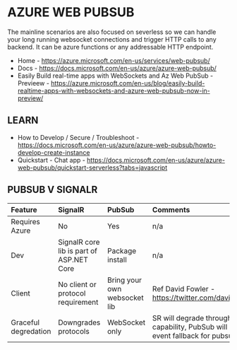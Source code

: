 # AZURE WEB PUBSUB

The mainline scenarios are also focused on severless so we can handle your long running websocket connections and trigger HTTP calls to any backend. It can be azure functions or any addressable HTTP endpoint.

* Home - https://azure.microsoft.com/en-us/services/web-pubsub/
* Docs - https://docs.microsoft.com/en-us/azure/azure-web-pubsub/
* Easily Build real-time apps with WebSockets and Az Web PubSub - Previeew - https://azure.microsoft.com/en-us/blog/easily-build-realtime-apps-with-websockets-and-azure-web-pubsub-now-in-preview/

## LEARN

* How to Develop / Secure / Troubleshoot - https://docs.microsoft.com/en-us/azure/azure-web-pubsub/howto-develop-create-instance
* Quickstart - Chat app - https://docs.microsoft.com/en-us/azure/azure-web-pubsub/quickstart-serverless?tabs=javascript

## PUBSUB V SIGNALR

| Feature | SignalR | PubSub | Comments |
| :-- | :-- |:-- |:-- |
| Requires Azure | No | Yes | n/a |
| Dev | SignalR core lib is part of ASP.NET Core | Package install | n/a | 
| Client | No client or protocol requirement | Bring your own websocket lib | Ref David Fowler - https://twitter.com/davidfowl/status/1387885009625780228 |
| Graceful degredation | Downgrades protocols | WebSocket only | SR will degrade through various protocols depending on client capability, PubSub will not.  No long polling or server sent event fallback for pubsub.  Pure web socket. |

